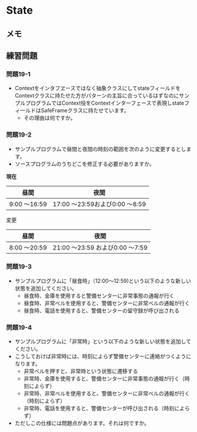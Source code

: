 # State

## メモ

## 練習問題

### 問題19-1

- Contextをインタフヱースではなく抽象クラスにしてstateフィールドをContextクラスに持たせた方がパターンの主旨に合っているはずなのにサンプルプログラムではContext役をContextインターフェースで表現しstateフィ一ルドはSafeFrameクラスに持たせています。
  - その理由は何ですか。

### 問題19-2

- サンプルプログラムで昼間と夜間の時刻の範囲を次のように変更するとします。
- ソースプログラムのうちどこを修正する必要がありますか。

**現在**

昼間|夜間
---|---
9:00 〜16:59|17:00 〜23:59および0:00 〜8:59
  
変更

昼間|夜間
---|---
8:00 〜20:59|21:00 〜23:59 および0:00 〜7:59

### 問題19-3

- サンプルプログラムに「昼食時」（12:00〜12:59)という以下のような新しい状態を追加してください。
  - 昼食時、金庫を使用すると警備センターに非常事態の通報が行く
  - 昼食時、非常べルを使用すると、警備センターに非常べルの通報が行く
  - 昼食時、電話を使用すると、警備センターの留守録が呼び出される

### 問題19-4

- サンプルプログラムに「非常時」という以下のような新しい状態を追加してください。
- こうしておけば非常時には、時刻によらず警備センターに連絡がつくようになります。 
  - 非常べルを押すと、非常時という状態に遷移する 
  - 非常時、金庫を使用すると、警備センターに非常事態の通報が行く（時刻によらず）
  - 非常時、非常べルを使用すると、警備センターに非常べルの通報が行く（時刻によらず）
  - 非常時、電話を使用すると、警備センターが呼び出される（時刻によらず）
- ただしこの仕様には問題点があります。それは何ですか。